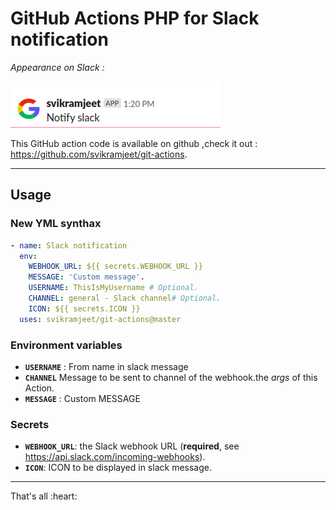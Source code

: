 # GitHub Actions PHP for Slack notification

*Appearance on Slack :*

![Slack message](slack_message.png "Slack message")

This GitHub action code is available on github ,check it out : https://github.com/svikramjeet/git-actions.

<hr/>

## Usage

### New YML synthax

```yml
- name: Slack notification
  env:
    WEBHOOK_URL: ${{ secrets.WEBHOOK_URL }}
    MESSAGE: 'Custom message'.
    USERNAME: ThisIsMyUsername # Optional.
    CHANNEL: general - Slack channel# Optional.
    ICON: ${{ secrets.ICON }}
  uses: svikramjeet/git-actions@master
```


### Environment variables

* **`USERNAME`** : From name in slack message
* **`CHANNEL`** Message to be sent to channel of the webhook.the *args* of this Action.
* **`MESSAGE`** : Custom MESSAGE

### Secrets

* **`WEBHOOK_URL`**: the Slack webhook URL (**required**, see https://api.slack.com/incoming-webhooks).
* **`ICON`**: ICON to be displayed in slack message.
<hr/>
                                        That's all :heart:
